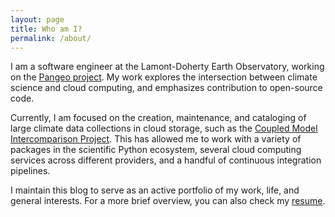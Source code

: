 ```yaml
---
layout: page
title: Who am I?
permalink: /about/
---
```


I am a software engineer at the Lamont-Doherty Earth Observatory, working on the [Pangeo project](https://pangeo.io).
My work explores the intersection between climate science and cloud computing, and emphasizes contribution to open-source code.

Currently, I am focused on the creation, maintenance, and cataloging of large climate data collections in cloud storage, such as the [Coupled Model Intercomparison Project](https://www.wcrp-climate.org/wgcm-cmip).
This has allowed me to work with a variety of packages in the scientific Python ecosystem, several cloud computing services across different providers, and a handful of continuous integration pipelines.

I maintain this blog to serve as an active portfolio of my work, life, and general interests.
For a more brief overview, you can also check my [resume](/CharlesBlackmonLuca.pdf).
